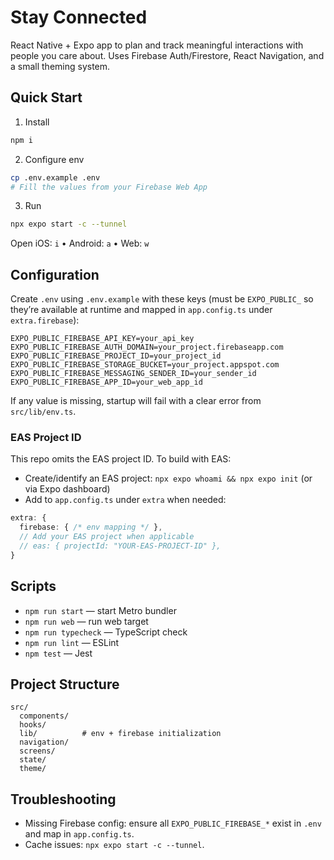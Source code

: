 # Stay Connected

React Native + Expo app to plan and track meaningful interactions with people you care about. Uses Firebase Auth/Firestore, React Navigation, and a small theming system.

## Quick Start
1) Install
```bash
npm i
```
2) Configure env
```bash
cp .env.example .env
# Fill the values from your Firebase Web App
```
3) Run
```bash
npx expo start -c --tunnel
```
Open iOS: `i` • Android: `a` • Web: `w`

## Configuration
Create `.env` using `.env.example` with these keys (must be `EXPO_PUBLIC_` so they’re available at runtime and mapped in `app.config.ts` under `extra.firebase`):

```
EXPO_PUBLIC_FIREBASE_API_KEY=your_api_key
EXPO_PUBLIC_FIREBASE_AUTH_DOMAIN=your_project.firebaseapp.com
EXPO_PUBLIC_FIREBASE_PROJECT_ID=your_project_id
EXPO_PUBLIC_FIREBASE_STORAGE_BUCKET=your_project.appspot.com
EXPO_PUBLIC_FIREBASE_MESSAGING_SENDER_ID=your_sender_id
EXPO_PUBLIC_FIREBASE_APP_ID=your_web_app_id
```

If any value is missing, startup will fail with a clear error from `src/lib/env.ts`.

### EAS Project ID
This repo omits the EAS project ID. To build with EAS:
- Create/identify an EAS project: `npx expo whoami && npx expo init` (or via Expo dashboard)
- Add to `app.config.ts` under `extra` when needed:
```ts
extra: {
  firebase: { /* env mapping */ },
  // Add your EAS project when applicable
  // eas: { projectId: "YOUR-EAS-PROJECT-ID" },
}
```

## Scripts
- `npm run start` — start Metro bundler
- `npm run web` — run web target
- `npm run typecheck` — TypeScript check
- `npm run lint` — ESLint
- `npm test` — Jest

## Project Structure
```
src/
  components/
  hooks/
  lib/          # env + firebase initialization
  navigation/
  screens/
  state/
  theme/
```

## Troubleshooting
- Missing Firebase config: ensure all `EXPO_PUBLIC_FIREBASE_*` exist in `.env` and map in `app.config.ts`.
- Cache issues: `npx expo start -c --tunnel`.
